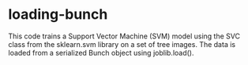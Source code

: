 # loading-bunch

This code trains a Support Vector Machine (SVM) model using the SVC class from the sklearn.svm library on a set of tree images. The data is loaded from a serialized Bunch object using joblib.load().
